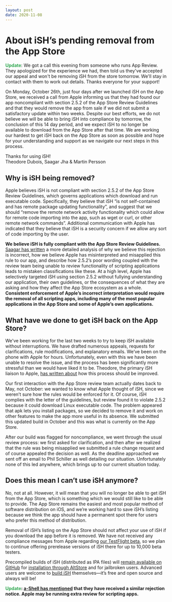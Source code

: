 ```yaml
---
layout: post
date: 2020-11-08
---
```


# About iSH’s pending removal from the App Store

<p>
<div class="bubble">
<strong><span style="color: #32a852">Update</span></strong>: We got a call this evening from someone who runs App Review. They apologized for the experience we had, then told us they've accepted our appeal and won't be removing iSH from the store tomorrow. We'll stay in contact with them to work out details. Thanks everyone for your support!
</div>
</p>

On Monday, October 26th, just four days after we launched iSH on the App Store, we received a call from Apple informing us that they had found our app noncompliant with section 2.5.2 of the App Store Review Guidelines and that they would remove the app from sale if we did not submit a satisfactory update within two weeks. Despite our best efforts, we do not believe we will be able to bring iSH into compliance by tomorrow, the conclusion of this 14 day period, and we expect iSH to no longer be available to download from the App Store after that time. We are working our hardest to get iSH back on the App Store as soon as possible and hope for your understanding and support as we navigate our next steps in this process.

Thanks for using iSH!  
Theodore Dubois, Saagar Jha & Martin Persson

## Why is iSH being removed?
Apple believes iSH is not compliant with section 2.5.2 of the App Store Review Guidelines, which governs applications which download and run executable code. Specifically, they believe that iSH “is not self-contained and has remote package updating functionality”, and suggest that we should “remove the remote network activity functionality which could allow for remote code importing into the app, such as wget or curl, or other remote network commands”. Additional communication with Apple has indicated that they believe that iSH is a security concern if we allow any sort of code importing by the user.

**We believe iSH is fully compliant with the App Store Review Guidelines.** [Saagar has written](https://saagarjha.com/blog/2020/11/08/fixing-section-2-5-2/) a more detailed analysis of why we believe this rejection is incorrect, how we believe Apple has misinterpreted and misapplied this rule to our app, and describe how 2.5.2’s poor wording coupled with the review team being unable to review functionality of scripting applications leads to mistaken classifications like these. At a high level, Apple has selectively targeted iSH using section 2.5.2 without fullying understanding our application, their own guidelines, or the consequences of what they are asking and how they affect the App Store ecosystem as a whole. **Consistent enforcement of Apple’s incorrect interpretation would require the removal of all scripting apps, including many of the most popular applications in the App Store and some of Apple’s own applications.**

## What have we done to get iSH back on the App Store?
We've been working for the last two weeks to try to keep iSH available without interruptions. We have drafted numerous appeals, requests for clarifications, rule modifications, and explanatory emails. We’ve been on the phone with Apple for hours. Unfortunately, even with this we have been unable to resolve the issue, and the process has been significantly more stressful than we would have liked it to be. Theodore, the primary iSH liaison to Apple, [has written about](https://tbodt.com/2020/11/08/app-review-experiences.html) how this process should be improved.

Our first interaction with the App Store review team actually dates back to May, not October: we wanted to know what Apple thought of iSH, since we weren’t sure how the rules would be enforced for it. Of course, iSH complies with the letter of the guidelines, but review found it to violate 2.5.2 because it could download Linux executable code. The problem appeared that apk lets you install packages, so we decided to remove it and work on other features to make the app more useful in its absence. We submitted this updated build in October and this was what is currently on the App Store.

After our build was flagged for noncompliance, we went through the usual review process: we first asked for clarification, and then after we realized that the rule was being misapplied we submitted a rule change request and of course appealed the decision as well. As the deadline approached we sent off an email to Phil Schiller as well detailing our situation. Unfortunately none of this led anywhere, which brings up to our current situation today.

## Does this mean I can’t use iSH anymore?
No, not at all. However, it will mean that you will no longer be able to get iSH from the App Store, which is something which we would still like to be able to provide. The App Store remains the easiest and most popular method of software distribution on iOS, and we’re working hard to save iSH’s listing because we think the app should have a permanent spot there for users who prefer this method of distribution.

Removal of iSH’s listing on the App Store should not affect your use of iSH if you download the app before it is removed. We have not received any compliance messages from Apple regarding [our TestFlight beta](https://testflight.apple.com/join/97i7KM8O), so we plan to continue offering prerelease versions of iSH there for up to 10,000 beta testers.

Precompiled builds of iSH (distributed as IPA files) will [remain available on GitHub](https://github.com/ish-app/ish/releases) for [installation through AltStore](https://ish.app/altstore) and for jailbroken users. Advanced users are welcome to [build iSH](https://github.com/ish-app/ish#build-for-ios) themselves—it’s free and open source and always will be!

<div class="bubble"><strong><span style="color: #32a852">Update</span>: <a href="https://twitter.com/a_Shell_iOS/status/1325526061099196416">a-Shell has mentioned</a> that they have received a similar rejection notice. Apple may be running extra review for scripting apps.</strong></div>
